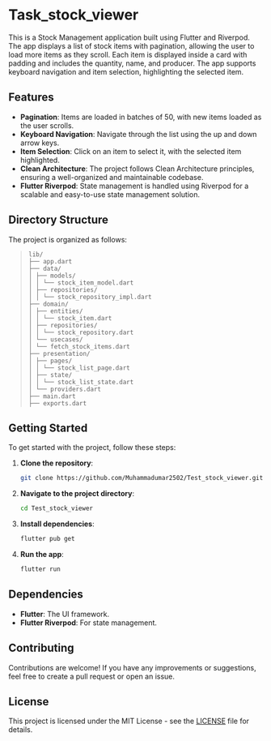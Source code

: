 # Task_stock_viewer

This is a Stock Management application built using Flutter and Riverpod. The app displays a list of stock items with pagination, allowing the user to load more items as they scroll. Each item is displayed inside a card with padding and includes the quantity, name, and producer. The app supports keyboard navigation and item selection, highlighting the selected item.

## Features

- **Pagination**: Items are loaded in batches of 50, with new items loaded as the user scrolls.
- **Keyboard Navigation**: Navigate through the list using the up and down arrow keys.
- **Item Selection**: Click on an item to select it, with the selected item highlighted.
- **Clean Architecture**: The project follows Clean Architecture principles, ensuring a well-organized and maintainable codebase.
- **Flutter Riverpod**: State management is handled using Riverpod for a scalable and easy-to-use state management solution.

## Directory Structure

The project is organized as follows:

> ```console
> lib/
> ├── app.dart
> ├── data/
> │ ├── models/
> │ │ └── stock_item_model.dart
> │ ├── repositories/
> │ │ └── stock_repository_impl.dart
> ├── domain/
> │ ├── entities/
> │ │ └── stock_item.dart
> │ ├── repositories/
> │ │ └── stock_repository.dart
> │ └── usecases/
> │ └── fetch_stock_items.dart
> ├── presentation/
> │ ├── pages/
> │ │ └── stock_list_page.dart
> │ ├── state/
> │ │ └── stock_list_state.dart
> │ └── providers.dart
> ├── main.dart
> ├── exports.dart
> ```


## Getting Started

To get started with the project, follow these steps:

1. **Clone the repository**:
    ```sh
    git clone https://github.com/Muhammadumar2502/Test_stock_viewer.git
    ```

2. **Navigate to the project directory**:
    ```sh
    cd Test_stock_viewer
    ```

3. **Install dependencies**:
    ```sh
    flutter pub get
    ```

4. **Run the app**:
    ```sh
    flutter run
    ```

## Dependencies

- **Flutter**: The UI framework.
- **Flutter Riverpod**: For state management.

## Contributing

Contributions are welcome! If you have any improvements or suggestions, feel free to create a pull request or open an issue.

## License

This project is licensed under the MIT License - see the [LICENSE](LICENSE) file for details.


